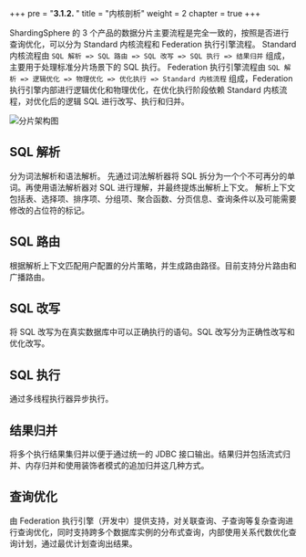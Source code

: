 +++
pre = "<b>3.1.2. </b>"
title = "内核剖析"
weight = 2
chapter = true
+++

ShardingSphere 的 3 个产品的数据分片主要流程是完全一致的，按照是否进行查询优化，可以分为 Standard 内核流程和 Federation 执行引擎流程。 
Standard 内核流程由 `SQL 解析 => SQL 路由 => SQL 改写 => SQL 执行 => 结果归并` 组成，主要用于处理标准分片场景下的 SQL 执行。
Federation 执行引擎流程由 `SQL 解析 => 逻辑优化 => 物理优化 => 优化执行 => Standard 内核流程` 组成，Federation 执行引擎内部进行逻辑优化和物理优化，在优化执行阶段依赖 Standard 内核流程，对优化后的逻辑 SQL 进行改写、执行和归并。

![分片架构图](https://shardingsphere.apache.org/document/current/img/sharding/sharding_architecture_cn.png)

## SQL 解析

分为词法解析和语法解析。
先通过词法解析器将 SQL 拆分为一个个不可再分的单词。再使用语法解析器对 SQL 进行理解，并最终提炼出解析上下文。
解析上下文包括表、选择项、排序项、分组项、聚合函数、分页信息、查询条件以及可能需要修改的占位符的标记。

## SQL 路由

根据解析上下文匹配用户配置的分片策略，并生成路由路径。目前支持分片路由和广播路由。

## SQL 改写

将 SQL 改写为在真实数据库中可以正确执行的语句。SQL 改写分为正确性改写和优化改写。

## SQL 执行

通过多线程执行器异步执行。

## 结果归并

将多个执行结果集归并以便于通过统一的 JDBC 接口输出。结果归并包括流式归并、内存归并和使用装饰者模式的追加归并这几种方式。

## 查询优化

由 Federation 执行引擎（开发中）提供支持，对关联查询、子查询等复杂查询进行查询优化，同时支持跨多个数据库实例的分布式查询，内部使用关系代数优化查询计划，通过最优计划查询出结果。
